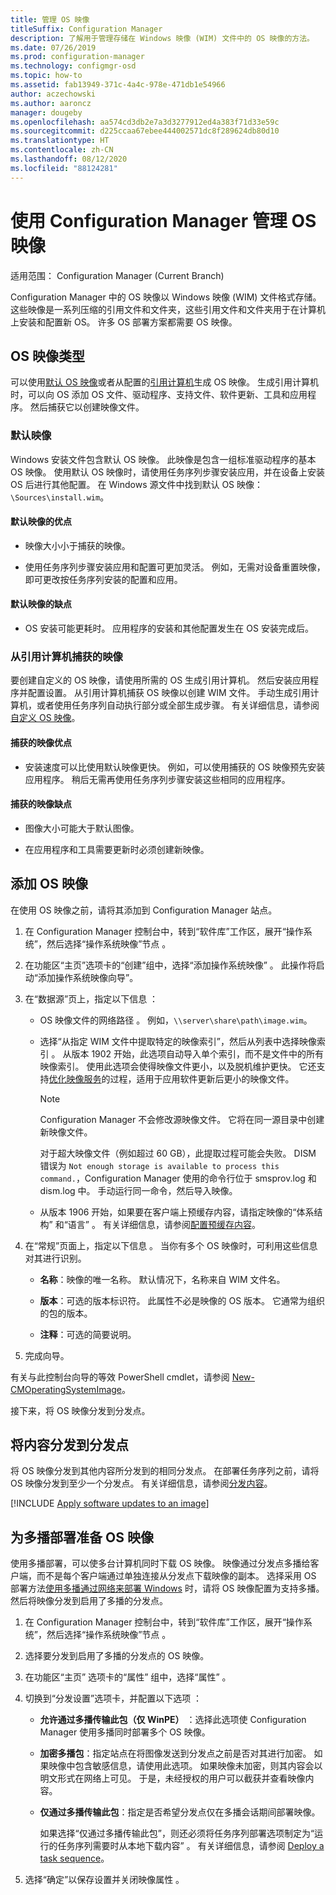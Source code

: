 ```yaml
---
title: 管理 OS 映像
titleSuffix: Configuration Manager
description: 了解用于管理存储在 Windows 映像 (WIM) 文件中的 OS 映像的方法。
ms.date: 07/26/2019
ms.prod: configuration-manager
ms.technology: configmgr-osd
ms.topic: how-to
ms.assetid: fab13949-371c-4a4c-978e-471db1e54966
author: aczechowski
ms.author: aaroncz
manager: dougeby
ms.openlocfilehash: aa574cd3db2e7a3d3277912ed4a383f71d33e59c
ms.sourcegitcommit: d225ccaa67ebee444002571dc8f289624db80d10
ms.translationtype: HT
ms.contentlocale: zh-CN
ms.lasthandoff: 08/12/2020
ms.locfileid: "88124281"
---
```

# <a name="manage-os-images-with-configuration-manager"></a>使用 Configuration Manager 管理 OS 映像

适用范围：  Configuration Manager (Current Branch)

Configuration Manager 中的 OS 映像以 Windows 映像 (WIM) 文件格式存储。 这些映像是一系列压缩的引用文件和文件夹，这些引用文件和文件夹用于在计算机上安装和配置新 OS。 许多 OS 部署方案都需要 OS 映像。


## <a name="os-image-types"></a>OS 映像类型

可以使用[默认 OS 映像](#default-image)或者从配置的[引用计算机](#bkmk_capture)生成 OS 映像。 生成引用计算机时，可以向 OS 添加 OS 文件、驱动程序、支持文件、软件更新、工具和应用程序。 然后捕获它以创建映像文件。

### <a name="default-image"></a>默认映像

Windows 安装文件包含默认 OS 映像。 此映像是包含一组标准驱动程序的基本 OS 映像。 使用默认 OS 映像时，请使用任务序列步骤安装应用，并在设备上安装 OS 后进行其他配置。 在 Windows 源文件中找到默认 OS 映像：`\Sources\install.wim`。  

#### <a name="default-image-advantages"></a>默认映像的优点

- 映像大小小于捕获的映像。  

- 使用任务序列步骤安装应用和配置可更加灵活。 例如，无需对设备重置映像，即可更改按任务序列安装的配置和应用。  

#### <a name="default-image-disadvantages"></a>默认映像的缺点

- OS 安装可能更耗时。 应用程序的安装和其他配置发生在 OS 安装完成后。  


### <a name="captured-image-from-a-reference-computer"></a><a name="bkmk_capture"></a> 从引用计算机捕获的映像

要创建自定义的 OS 映像，请使用所需的 OS 生成引用计算机。 然后安装应用程序并配置设置。 从引用计算机捕获 OS 映像以创建 WIM 文件。 手动生成引用计算机，或者使用任务序列自动执行部分或全部生成步骤。 有关详细信息，请参阅[自定义 OS 映像](customize-operating-system-images.md)。  

#### <a name="captured-image-advantages"></a>捕获的映像优点

- 安装速度可以比使用默认映像更快。 例如，可以使用捕获的 OS 映像预先安装应用程序。 稍后无需再使用任务序列步骤安装这些相同的应用程序。  

#### <a name="captured-image-disadvantages"></a>捕获的映像缺点

- 图像大小可能大于默认图像。  

- 在应用程序和工具需要更新时必须创建新映像。  


## <a name="add-an-os-image"></a><a name="BKMK_AddOSImages"></a> 添加 OS 映像  

在使用 OS 映像之前，请将其添加到 Configuration Manager 站点。

1. 在 Configuration Manager 控制台中，转到“软件库”工作区，展开“操作系统”，然后选择“操作系统映像”节点    。  

2. 在功能区“主页”选项卡的“创建”组中，选择“添加操作系统映像”    。 此操作将启动“添加操作系统映像向导”。  

3. 在“数据源”页上，指定以下信息  ：

    - OS 映像文件的网络路径  。 例如，`\\server\share\path\image.wim`。

    - 选择“从指定 WIM 文件中提取特定的映像索引”，然后从列表中选择映像索引  。<!--3719699--> 从版本 1902 开始，此选项自动导入单个索引，而不是文件中的所有映像索引。 使用此选项会使得映像文件更小，以及脱机维护更快。 它还支持[优化映像服务](#bkmk_resetbase)的过程，适用于应用软件更新后更小的映像文件。  

        > [!Note]  
        > Configuration Manager 不会修改源映像文件。 它将在同一源目录中创建新映像文件。
        >
        > 对于超大映像文件（例如超过 60 GB），此提取过程可能会失败。 DISM 错误为 `Not enough storage is available to process this command.`，Configuration Manager 使用的命令行位于 smsprov.log 和 dism.log 中。 手动运行同一命令，然后导入映像。<!-- SCCMDocs-pr issue 3502 -->  

    - 从版本 1906 开始，如果要在客户端上预缓存内容，请指定映像的“体系结构”  和“语言”  。 有关详细信息，请参阅[配置预缓存内容](../deploy-use/configure-precache-content.md)。<!--4224642-->  

4. 在“常规”页面上，指定以下信息  。 当你有多个 OS 映像时，可利用这些信息对其进行识别。  

    - **名称**：映像的唯一名称。 默认情况下，名称来自 WIM 文件名。  

    - **版本**：可选的版本标识符。 此属性不必是映像的 OS 版本。 它通常为组织的包的版本。  

    - **注释**：可选的简要说明。  

5. 完成向导。  

有关与此控制台向导的等效 PowerShell cmdlet，请参阅 [New-CMOperatingSystemImage](https://docs.microsoft.com/powershell/module/configurationmanager/new-cmoperatingsystemimage?view=sccm-ps)。

接下来，将 OS 映像分发到分发点。  


## <a name="distribute-content-to-distribution-points"></a><a name="BKMK_DistributeBootImages"></a> 将内容分发到分发点  

将 OS 映像分发到其他内容所分发到的相同分发点。 在部署任务序列之前，请将 OS 映像分发到至少一个分发点。 有关详细信息，请参阅[分发内容](../../core/servers/deploy/configure/deploy-and-manage-content.md#bkmk_distribute)。  


[!INCLUDE [Apply software updates to an image](includes/wim-apply-updates.md)]


## <a name="prepare-the-os-image-for-multicast-deployments"></a><a name="BKMK_OSImageMulticast"></a> 为多播部署准备 OS 映像  

使用多播部署，可以使多台计算机同时下载 OS 映像。 映像通过分发点多播给客户端，而不是每个客户端通过单独连接从分发点下载映像的副本。 选择采用 OS 部署方法[使用多播通过网络来部署 Windows](../deploy-use/use-multicast-to-deploy-windows-over-the-network.md) 时，请将 OS 映像配置为支持多播。 然后将映像分发到启用了多播的分发点。

1. 在 Configuration Manager 控制台中，转到“软件库”工作区，展开“操作系统”，然后选择“操作系统映像”节点    。  

2. 选择要分发到启用了多播的分发点的 OS 映像。  

3. 在功能区“主页”  选项卡的“属性”  组中，选择“属性”  。  

4. 切换到“分发设置”选项卡，并配置以下选项  ：  

    - **允许通过多播传输此包（仅 WinPE）** ：选择此选项使 Configuration Manager 使用多播同时部署多个 OS 映像。  

    - **加密多播包**：指定站点在将图像发送到分发点之前是否对其进行加密。 如果映像中包含敏感信息，请使用此选项。 如果映像未加密，则其内容会以明文形式在网络上可见。 于是，未经授权的用户可以截获并查看映像内容。  

    - **仅通过多播传输此包**：指定是否希望分发点仅在多播会话期间部署映像。  

         如果选择“仅通过多播传输此包”，则还必须将任务序列部署选项制定为“运行的任务序列需要时从本地下载内容”   。 有关详细信息，请参阅 [Deploy a task sequence](../deploy-use/deploy-a-task-sequence.md)。  

5. 选择“确定”以保存设置并关闭映像属性  。  
